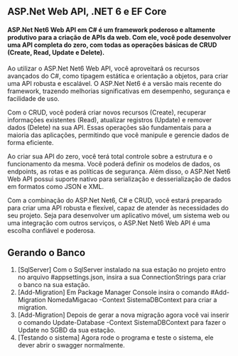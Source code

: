 ## ASP.Net Web API, .NET 6 e EF Core

#### ASP.Net Net6 Web API em C# é um framework poderoso e altamente produtivo para a criação de APIs da web. Com ele, você pode desenvolver uma API completa do zero, com todas as operações básicas de CRUD (Create, Read, Update e Delete).

Ao utilizar o ASP.Net Net6 Web API, você aproveitará os recursos avançados do C#, como tipagem estática e orientação a objetos, para criar uma API robusta e escalável. O ASP.Net Net6 é a versão mais recente do framework, trazendo melhorias significativas em desempenho, segurança e facilidade de uso.

Com o CRUD, você poderá criar novos recursos (Create), recuperar informações existentes (Read), atualizar registros (Update) e remover dados (Delete) na sua API. Essas operações são fundamentais para a maioria das aplicações, permitindo que você manipule e gerencie dados de forma eficiente.

Ao criar sua API do zero, você terá total controle sobre a estrutura e o funcionamento da mesma. Você poderá definir os modelos de dados, os endpoints, as rotas e as políticas de segurança. Além disso, o ASP.Net Net6 Web API possui suporte nativo para serialização e desserialização de dados em formatos como JSON e XML.

Com a combinação do ASP.Net Net6, C# e CRUD, você estará preparado para criar uma API robusta e flexível, capaz de atender às necessidades do seu projeto. Seja para desenvolver um aplicativo móvel, um sistema web ou uma integração com outros serviços, o ASP.Net Net6 Web API é uma escolha confiável e poderosa.

## Gerando o Banco

1. [SqlServer] Com o SqlServer instalado na sua estação no projeto entro no arquivo #appsettings.json, insira a sua ConnectionStrings para criar o banco na sua estação.
1. [Add-Migration] Em Package Manager Console insira o comando #Add-Migration NomedaMigacao -Context SistemaDBContext para criar a migration.
2. [Add-Migration] Depois de gerar a nova migração agora você vai inserir o comando Update-Database -Context SistemaDBContext para fazer o Update no SGBD da sua estação.
3. [Testando o sistema] Agora rode o programa e teste o sistema, ele dever abrir o swagger normalmente.
